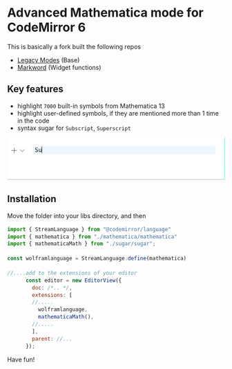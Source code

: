# Advanced Mathematica mode for CodeMirror 6
This is basically a fork built the following repos
- [Legacy Modes](https://github.com/codemirror/legacy-modes) (Base)
- [Markword](https://github.com/fuermosi777/markword) (Widget functions)

## Key features
- highlight `7000` built-in symbols from Mathematica 13
- highlight user-defined symbols, if they are mentioned more than 1 time in the code
- syntax sugar for `Subscript`, `Superscript`

![](imgs/subscript.gif)

## Installation
Move the folder into your libs directory, and then

```js
import { StreamLanguage } from "@codemirror/language"
import { mathematica } from "./mathematica/mathematica"
import { mathematicaMath } from "./sugar/sugar";

const wolframlanguage = StreamLanguage.define(mathematica)

//....add to the extensions of your editor
      const editor = new EditorView({
        doc: /*.. */,
        extensions: [
        //.....
          wolframlanguage,
          mathematicaMath(),
        //.....
        ],
        parent: //...
      });

```

Have fun!
